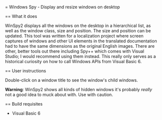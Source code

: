 
= Windows Spy - Display and resize windows on desktop

== What it does

WinSpy2 displays all the windows on the desktop in a hierarchical list, 
as well as the window class, size and position. The size and position 
can be updated. This tool was written for a localization project where 
screen captures of windows and other UI elements in the translated 
documentation had to have the same dimensions as the original English 
images. There are other, better tools out there including Spy++ which 
comes with Visual Studio; I would recommend using them instead. This 
really only serves as a historical curiosity on how to call Windows 
APIs from Visual Basic 6.

== User instructions

Double-click on a window title to see the window's child windows.

__Warning__: WinSpy2 shows all kinds of hidden windows it's probably 
_really_ not a good idea to muck about with. Use with caution.


== Build requisites

* Visual Basic 6

